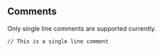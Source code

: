 ## Comments

Only single line comments are supported currently.

```
// This is a single line comment
```